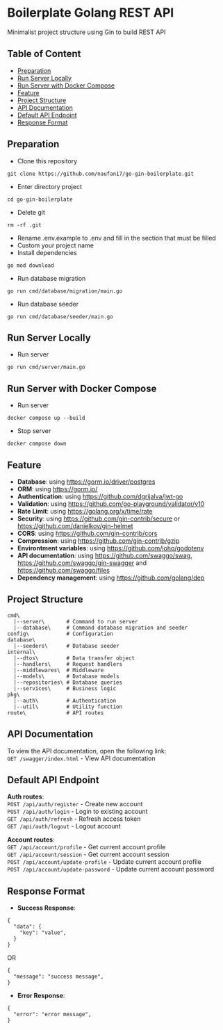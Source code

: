 # Boilerplate Golang REST API
Minimalist project structure using Gin to build REST API

## Table of Content
- [Preparation](#preparation)
- [Run Server Locally](#run-server-locally)
- [Run Server with Docker Compose](#run-server-with-docker-compose)
- [Feature](#feature)
- [Project Structure](#project-structure)
- [API Documentation](#api-documentation)
- [Default API Endpoint](#default-api-endpoint)
- [Response Format](#response-format)

## Preparation
- Clone this repository
```
git clone https://github.com/naufan17/go-gin-boilerplate.git
```
- Enter directory project
```
cd go-gin-boilerplate
```
- Delete git
```
rm -rf .git
```
- Rename .env.example to .env and fill in the section that must be filled
- Custom your project name
- Install dependencies
```
go mod download
```
- Run database migration
```
go run cmd/database/migration/main.go
```
- Run database seeder
```
go run cmd/database/seeder/main.go
```

## Run Server Locally
- Run server
```
go run cmd/server/main.go
```

## Run Server with Docker Compose
- Run server
```
docker compose up --build
```
- Stop server
```
docker compose down
```

## Feature
- **Database**: using https://gorm.io/driver/postgres
- **ORM**: using https://gorm.io/
- **Authentication**: using https://github.com/dgrijalva/jwt-go
- **Validation**: using https://github.com/go-playground/validator/v10
- **Rate Limit**: using https://golang.org/x/time/rate
- **Security**: using https://github.com/gin-contrib/secure or https://github.com/danielkov/gin-helmet
- **CORS**: using https://github.com/gin-contrib/cors
- **Compression**: using https://github.com/gin-contrib/gzip
- **Environtment variables**: using https://github.com/joho/godotenv
- **API documentation**: using https://github.com/swaggo/swag, https://github.com/swaggo/gin-swagger and https://github.com/swaggo/files
- **Dependency management**: using https://github.com/golang/dep

## Project Structure
```
cmd\
  |--server\       # Command to run server
  |--database\     # Command database migration and seeder          
config\            # Configuration
database\
  |--seeders\      # Database seeder
internal\
  |--dtos\         # Data transfer object
  |--handlers\     # Request handlers
  |--middlewares\  # Middleware
  |--models\       # Database models
  |--repositories\ # Database queries
  |--services\     # Business logic
pkg\
  |--auth\         # Authentication
  |--util\         # Utility function
route\             # API routes
```

## API Documentation
To view the API documentation, open the following link:
<br/>
``GET /swagger/index.html`` - View API documentation

## Default API Endpoint
**Auth routes**:
<br/>
``POST /api/auth/register`` - Create new account
<br/>
``POST /api/auth/login`` - Login to existing account
<br/>
``GET /api/auth/refresh`` - Refresh access token
<br/>
``GET /api/auth/logout`` - Logout account

**Account routes**:
<br/>
``GET /api/account/profile`` - Get current account profile
<br/>
``GET /api/account/session`` - Get current account session
<br/>
``POST /api/account/update-profile`` - Update current account profile
<br/>
``POST /api/account/update-password`` - Update current account password

## Response Format
- **Success Response**:
```
{
  "data": {
    "key": "value",
  }
}
```
OR
```
{
  "message": "success message",
}
```
- **Error Response**:
```
{
  "error": "error message",
}
```